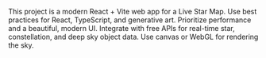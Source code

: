 <!-- Use this file to provide workspace-specific custom instructions to Copilot. For more details, visit https://code.visualstudio.com/docs/copilot/copilot-customization#_use-a-githubcopilotinstructionsmd-file -->

This project is a modern React + Vite web app for a Live Star Map. Use best practices for React, TypeScript, and generative art. Prioritize performance and a beautiful, modern UI. Integrate with free APIs for real-time star, constellation, and deep sky object data. Use canvas or WebGL for rendering the sky.
